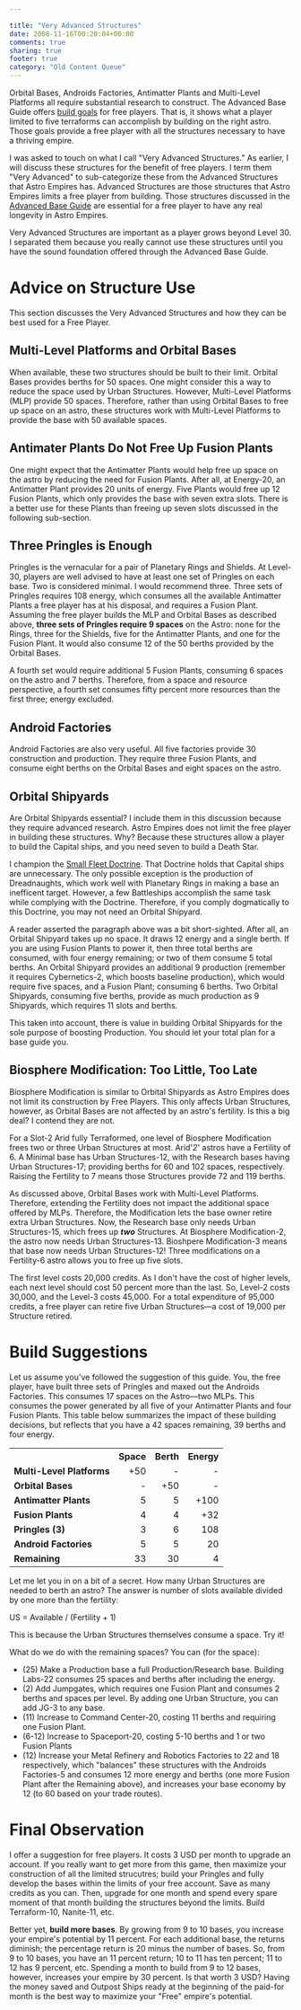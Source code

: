 ```yaml
---

title: "Very Advanced Structures"
date: 2008-11-16T00:20:04+00:00
comments: true
sharing: true
footer: true
category: "Old Content Queue"
---
```


Orbital Bases, Androids Factories, Antimatter Plants and Multi-Level
Platforms all require substantial research to construct. The Advanced
Base Guide offers [build goals](/astro-empires/advanced-base-guide#buildgoals) for free
players. That is, it shows what a player limited to five terraforms can
accomplish by building on the right astro.  Those goals provide a free
player with all the structures necessary to have a thriving empire.

I was asked to touch on what I call "Very Advanced Structures." As
earlier, I will discuss these structures for the benefit of free
players. I term them "Very Advanced" to sub-categorize these from the
Advanced Structures that Astro Empires has.  Advanced Structures are
those structures that Astro Empires limits a free player from building.
Those structures discussed in the [Advanced Base Guide](/astro-empires/advanced-base-guide) are essential
for a free player to have any real longevity in Astro Empires. 

Very Advanced Structures are important as a player grows beyond Level 30. I separated them because you really cannot use these structures
until you have the sound foundation offered through the Advanced Base
Guide.



Advice on Structure Use
=======================

This section discusses the Very Advanced Structures and how they can be
best used for a Free Player.

Multi-Level Platforms and Orbital Bases
--------------------------------

When available, these two structures should be built to their limit.
Orbital Bases provides berths for 50 spaces. 
One might consider this a way to reduce the space used by Urban Structures.
However, Multi-Level Platforms (MLP) provide 50 spaces.
Therefore, rather than using Orbital Bases to free up space on an astro,
these structures work with Multi-Level Platforms to provide the base
with 50 available spaces.

Antimater Plants Do Not Free Up Fusion Plants
---------------------------------------------

One might expect that the Antimatter Plants would help free up space on
the astro by reducing the need for Fusion Plants. After all, at
Energy-20, an Antimatter Plant provides 20 units of energy. Five Plants
would free up 12 Fusion Plants, which only provides the base with seven
extra slots. There is a better use for these Plants than freeing up
seven slots discussed in the following sub-section.

Three Pringles is Enough
------------------------

Pringles is the vernacular for a pair of Planetary Rings and Shields. At
Level-30, players are well advised to have at least one set of Pringles
on each base. Two is considered minimal. I would recommend three. Three
sets of Pringles requires 108 energy, which consumes all the available
Antimatter Plants a free player has at his disposal, and requires a
Fusion Plant. Assuming the free player builds the MLP and Orbital Bases
as described above, **three sets of Pringles require 9 spaces** on the
Astro: none for the Rings, three for the Shields, five for the
Antimatter Plants, and one for the Fusion Plant. It would also consume
12 of the 50 berths provided by the Orbital Bases.

A fourth set would require additional 5 Fusion Plants, consuming 6
spaces on the astro and 7 berths. Therefore, from a space and resource
perspective, a fourth set consumes fifty percent more resources than the
first three; energy excluded.

Android Factories
-----------------

Android Factories are also very useful. All five factories provide 30
construction and production. They require three Fusion Plants, and consume
eight berths on the Orbital Bases and eight spaces on the astro.

Orbital Shipyards
-----------------

Are Orbital Shipyards essential? I include them in this discussion
because they require advanced research. Astro Empires does not limit the
free player in building these structures. Why? Because these structures
allow a player to build the Capital ships, and you need seven to build a
Death Star. 

I champion the [Small Fleet Doctrine](/astro-empires/small-fleet-doctrine). That Doctrine holds that
Capital ships are unnecessary.  The only possible exception is the
production of Dreadnaughts, which work well with Planetary Rings in
making a base an inefficent target.  However, a few Battleships
accomplish the same task while complying with the Doctrine. Therefore,
if you comply dogmatically to this Doctrine, you may not need an Orbital
Shipyard.  

A reader asserted the paragraph above was a bit short-sighted.  After
all, an Orbital Shipyard takes up no space. It draws 12 energy and a
single berth. If you are using Fusion Plants to power it, then three
total berths are consumed, with four energy remaining; or two of them
consume 5 total berths. An Orbital Shipyard provides an additional 9
production (remember it requires Cybernetics-2, which boosts baseline
production), which would require five spaces, and a Fusion Plant;
consuming 6 berths. Two Orbital Shipyards, consuming five berths,
provide as much production as 9 Shipyards, which requires 11 slots and
berths.

This taken into account, there is value in building Orbital Shipyards
for the sole purpose of boosting Production. You should let your total
plan for a base guide you.

Biosphere Modification: Too Little, Too Late
--------------------------------------------

Biosphere Modification is similar to Orbital Shipyards as Astro Empires
does not limit its construction by Free Players.  This only affects
Urban Structures, however, as Orbital Bases are not affected by an
astro's fertility. Is this a big deal? I contend they are not.

For a Slot-2 Arid fully Terraformed, one level of Biosphere Modification
frees two or three Urban Structures at most. Arid'_2_' astros have a Fertility
of 6. A Minimal base has Urban Structures-12, with the Research bases
having Urban Structures-17; providing berths for 60 and 102 spaces,
respectively. Raising the Fertility to 7 means those Structures provide
72 and 119 berths. 

As discussed above, Orbital Bases work with Multi-Level Platforms.
Therefore, extending the Fertility does not impact the additional space
offered by MLPs. Therefore, the Modification lets the base owner retire
extra Urban Structures. Now, the Research base only needs Urban
Structures-15, which frees up ***two*** Structures. At Biosphere
Modification-2, the astro now needs Urban Structures-13. Bioshpere
Modification-3 means that base now needs Urban Structures-12! Three
modifications on a Fertility-6 astro allows you to free up five slots.

The first level costs 20,000 credits. As I don't have the cost of higher
levels, each next level should cost 50 percent more than the last. So,
Level-2 costs 30,000, and the Level-3 costs 45,000.  For a total
expenditure of 95,000 credits, a free player can retire five Urban
Structures&mdash;a cost of 19,000 per Structure retired.

Build Suggestions
=================

Let us assume you've followed the suggestion of this guide. You, the
free player, have built three sets of Pringles and maxed out the
Androids Factories. This consumes 17 spaces on the Astro&mdash;two MLPs.
This consumes the power generated by all five of your Antimatter Plants
and four Fusion Plants. This table below summarizes the impact of these
building decisions, but reflects that you have a 42 spaces remaining, 39
berths and four energy.

<table>
<tr>
  <th >&nbsp;</th>
  <th >Space</th>
  <th >Berth</th>
  <th >Energy</th>
</tr>
<tr>
  <td ><strong>Multi-Level Platforms</strong></td>
  <td align=right>+50</td>
  <td align=right>-</td>
  <td align=right>-</td>
</tr>
<tr>
  <td ><strong>Orbital Bases</strong></td>
  <td align=right>-</td>
  <td align=right>+50</td>
  <td align=right>-</td>
</tr>
<tr>
  <td ><strong>Antimatter Plants</strong></td>
  <td align=right>5</td>
  <td align=right>5</td>
  <td align=right>+100</td>
</tr>
<tr>
  <td ><strong>Fusion Plants</strong></td>
  <td align=right>4</td>
  <td align=right>4</td>
  <td align=right>+32</td>
</tr>
<tr>
  <td ><strong>Pringles (3)</strong></td>
  <td align=right>3</td>
  <td align=right>6</td>
  <td align=right>108</td>
</tr>
<tr>
  <td ><strong>Android Factories</strong></td>
  <td align=right>5</td>
  <td align=right>5</td>
  <td align=right>20</td>
</tr>
<tr>
  <td ><strong>Remaining</strong></td>
  <td align=right>33</td>
  <td align=right>30</td>
  <td align=right>4</td></tr></table>

<div class=''>
Let me let you in on a bit of a secret. How many Urban Structures are
needed to berth an astro? The answer is number of slots available
divided by one more than the fertility:

US = Available / (Fertility + 1)

This is because the Urban Structures themselves consume a space. Try it!
</div>

What do we do with the remaining spaces? You can (for the space):

* (25) Make a Production base a full Production/Research base. Building Labs-22 consumes 25 spaces and berths after including the energy.
* (2) Add Jumpgates, which requires one Fusion Plant and consumes 2 berths and spaces per level. By adding one Urban Structure, you can add JG-3 to any base.
* (11) Increase to Command Center-20, costing 11 berths and requiring one Fusion Plant.
* (6-12) Increase to Spaceport-20, costing 5-10 berths and 1 or two Fusion Plants
* (12) Increase your Metal Refinery and Robotics Factories to 22 and 18 respectively, which "balances" these structures with the Androids Factories-5 and consumes 12 more energy and berths (one more Fusion Plant after the Remaining above), and increases your base economy by 12 (to 60 based on your trade routes).

Final Observation
=================

I offer a suggestion for free players. It costs 3 USD per month to
upgrade an account. If you really want to get more from this game, then
maximize your construction of all the limited strucutres; build your
Pringles and fully develop the bases within the limits of your free
account. Save as many credits as you can.  Then, upgrade for one month
and spend every spare moment of that month building the structures
beyond the limits. Build Terraform-10, Nanite-11, etc. 

Better yet, **build more bases**. By growing from 9 to 10 bases, you
increase your empire's potential by 11 percent. For each additional
base, the returns diminish; the percentage return is 20 minus the number
of bases. So, from 9 to 10 bases, you have an 11 percent return; 10 to
11 has ten percent; 11 to 12 has 9 percent, etc. Spending a month to
build from 9 to 12 bases, however, increases your empire by 30 percent.
Is that worth 3 USD? Having the money saved and Outpost Ships ready at
the beginning of the paid-for month is the best way to maximize your
"Free" empire's potential.




